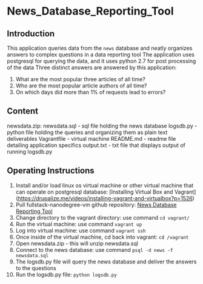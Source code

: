 # News_Database_Reporting_Tool

## Introduction

This application queries data from the `news` database and neatly organizes answers to complex questions in a data reporting tool
The application uses postgresql for querying the data, and it uses python 2.7 for post processing of the data
Three distinct answers are answered by this application:
1. What are the most popular three articles of all time?
2. Who are the most popular article authors of all time?
3. On which days did more than 1% of requests lead to errors?
        
## Content

newsdata.zip:
newsdata.sql - sql file holding the news database
logsdb.py - python file holding the queries and organizing them as plain text deliverables
Vagrantfile - virtual machine
README.md - readme file detailing application specifics
output.txt - txt file that displays output of running logsdb.py
    
## Operating Instructions

 1. Install and/or load linux os virtual machine or other virtual machine that can operate on postgresql database: [Installing Virtual Box and Vagrant] (https://drupalize.me/videos/installing-vagrant-and-virtualbox?p=1526)
 2. Pull fullstack-nanodegree-vm github repository: [News Database Reporting Tool](https://github.com/Ajedigray/fullstack-nanodegree-vm.git)
 3. Change directory to the vagrant directory: use command `cd vagrant/`
 4. Run the virtual machine: use command `vagrant up`
 5. Log into virtual machine: use command `vagrant ssh`
 6. Once inside of the virtual machine, cd back into vagrant: `cd /vagrant`
 7. Open newsdata.zip - this will unzip newsdata.sql
 8. Connect to the news database: use command `psql -d news -f newsdata.sql`
 9. The logsdb.py file will query the news database and deliver the answers to the questions
10. Run the logsdb.py file: `python logsdb.py`



